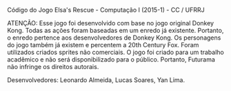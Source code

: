 Código do Jogo Elsa's Rescue - Computação I (2015-1) - CC / UFRRJ

ATENÇÃO: Esse jogo foi desenvolvido com base no jogo original Donkey Kong. Todas as ações foram baseadas em um enredo já existente. Portanto, o enredo pertence aos desenvolvedores de Donkey Kong. Os personagens do jogo também já existem e percentem a 20th Century Fox. Foram utilizados criados sprites não comerciais. O jogo foi criado para um trabalho acadêmico e não será disponibilizado para o público. Portanto, Futurama não infringe os direitos autorais.

Desenvolvedores: Leonardo Almeida, Lucas Soares, Yan Lima.
